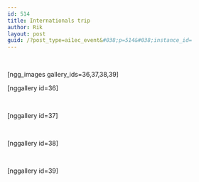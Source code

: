 ```yaml
---
id: 514
title: Internationals trip
author: Rik
layout: post
guid: /?post_type=ai1ec_event&#038;p=514&#038;instance_id=
---
```

&nbsp;

[ngg_images gallery_ids=36,37,38,39]

[nggallery id=36]

&nbsp;

[nggallery id=37]

&nbsp;

[nggallery id=38]

&nbsp;

[nggallery id=39]